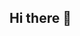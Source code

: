 ## Hi there 👋

<!--
1. Merupakan Kumpulan Tugas dari Mahasiswa Politeknik Negeri Banjarmasin
2. Hargai hak cipta mereka, jangan dicopy paste, dan reupload seutuhnya, plagiasi tanpa izin melanggar etika profesi
3. Sifatnya public
4. Jangan hanya copy paste, tapi jadikan Sebagai pembelajaran juga
5. Belum 100% Project ke publish, karena perlu unzip dari drive, dan reupload kembali
6. Selamat Berkarya dan Belajar
-->
